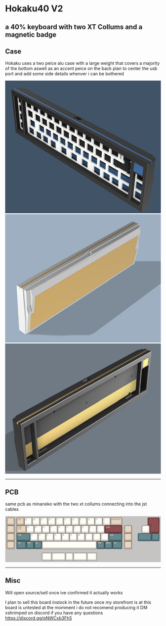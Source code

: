 # Hokaku40 V2
## a 40% keyboard with two XT Collums and a magnetic badge



## Case

Hokaku uses a two peice alu case with a large weight that covers a majority of the bottom aswell as an accent peice on the back 
plan to center the usb port and add some side details whenver i can be bothered 

![alt text](https://github.com/ShrimpedKeyboard/Hokaku40/blob/main/Gallery/Case%201.png?raw=true)
![alt text](https://github.com/ShrimpedKeyboard/Hokaku40/blob/main/Gallery/Case%206.png?raw=true)
![alt text](https://github.com/ShrimpedKeyboard/Hokaku40/blob/main/Gallery/Case%203.png?raw=true)

 --- 

## PCB

same pcb as minaneko with  the two xt collums connecting into the jst cables

![alt text](https://github.com/ShrimpedKeyboard/Hokaku40/blob/main/KLE/Hokaku%20V2.png?raw=true)

 --- 

## Misc

Will open source/sell once ive confirmed it actually works 

I plan to sell this board instock in the future once my storefront is at 
this board is untested at the momment i do not recomend producing it 
DM xshrimped on discord if you have any questions
https://discord.gg/pNWCxb3Fh5
